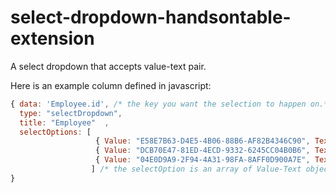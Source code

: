 # select-dropdown-handsontable-extension
A select dropdown that accepts value-text pair.

Here is an example column defined in javascript:
```javascript
{ data: 'Employee.id', /* the key you want the selection to happen on.*/
  type: "selectDropdown",
  title: "Employee"  ,  
  selectOptions: [ 
                   { Value: "E58E7B63-D4E5-4B06-88B6-AF82B4346C90", Text: "John Smith"},
                   { Value: "DCB70E47-81ED-4ECD-9332-6245CC04B0B6", Text: "Kevin Smith"} ,
                   { Value: "04E0D9A9-2F94-4A31-98FA-8AFF0D900A7E", Text: "David Smith"}
                  ] /* the selectOption is an array of Value-Text objects */
}
```


